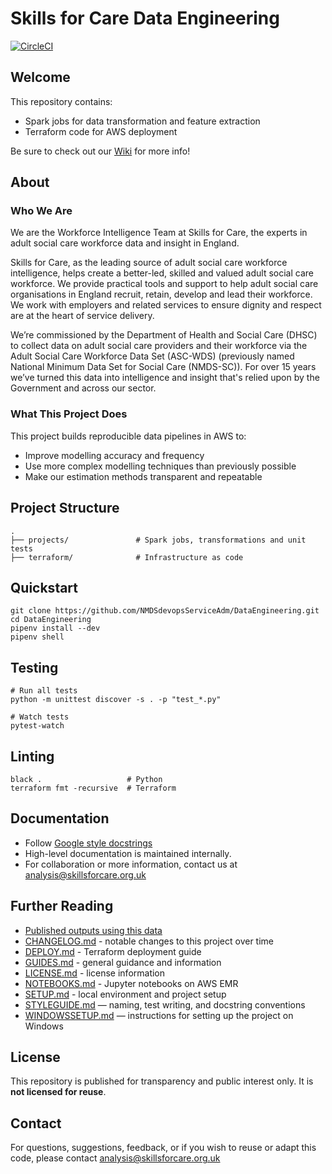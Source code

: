 # Skills for Care Data Engineering

[![CircleCI](https://circleci.com/gh/NMDSdevopsServiceAdm/DataEngineering.svg?style=shield)](https://app.circleci.com/pipelines/github/NMDSdevopsServiceAdm/DataEngineering)

## Welcome
This repository contains:
- Spark jobs for data transformation and feature extraction
- Terraform code for AWS deployment

Be sure to check out our [Wiki](https://github.com/NMDSdevopsServiceAdm/DataEngineering/wiki) for more info!

## About

### Who We Are
We are the Workforce Intelligence Team at Skills for Care, the experts in adult social care workforce data and insight in England.

Skills for Care, as the leading source of adult social care workforce intelligence, helps create a better-led, skilled and valued adult social care workforce. We provide practical tools and support to help adult social care organisations in England recruit, retain, develop and lead their workforce. We work with employers and related services to ensure dignity and respect are at the heart of service delivery.

We’re commissioned by the Department of Health and Social Care (DHSC) to collect data on adult social care providers and their workforce via the Adult Social Care Workforce Data Set (ASC-WDS) (previously named National Minimum Data Set for Social Care (NMDS-SC)). For over 15 years we’ve turned this data into intelligence and insight that's relied upon by the Government and across our sector.

### What This Project Does
This project builds reproducible data pipelines in AWS to:
- Improve modelling accuracy and frequency
- Use more complex modelling techniques than previously possible
- Make our estimation methods transparent and repeatable

## Project Structure
```text
.
├── projects/               # Spark jobs, transformations and unit tests
├── terraform/              # Infrastructure as code
```

## Quickstart
```
git clone https://github.com/NMDSdevopsServiceAdm/DataEngineering.git
cd DataEngineering
pipenv install --dev
pipenv shell
```

## Testing
```
# Run all tests
python -m unittest discover -s . -p "test_*.py"

# Watch tests
pytest-watch
```

## Linting
```
black .                   # Python
terraform fmt -recursive  # Terraform
```

## Documentation
- Follow [Google style docstrings](https://google.github.io/styleguide/pyguide.html#38-comments-and-docstrings)
- High-level documentation is maintained internally.
- For collaboration or more information, contact us at [analysis@skillsforcare.org.uk](mailto:analysis@skillsforcare.org.uk)

## Further Reading
- [Published outputs using this data](https://www.skillsforcare.org.uk/Adult-Social-Care-Workforce-Data/Workforce-intelligence/publications/Data-and-publications.aspx)
- [CHANGELOG.md](./CHANGELOG.md) - notable changes to this project over time
- [DEPLOY.md](./DEPLOY.md) - Terraform deployment guide
- [GUIDES.md](./GUIDES.md) - general guidance and information
- [LICENSE.md](./LICENSE.md) - license information
- [NOTEBOOKS.md](./NOTEBOOKS.md) - Jupyter notebooks on AWS EMR
- [SETUP.md](./SETUP.md) - local environment and project setup
- [STYLEGUIDE.md](./STYLEGUIDE.md) — naming, test writing, and docstring conventions
- [WINDOWSSETUP.md](./WINDOWSSETUP.md) — instructions for setting up the project on Windows

## License
This repository is published for transparency and public interest only. It is **not licensed for reuse**.

## Contact
For questions, suggestions, feedback, or if you wish to reuse or adapt this code, please contact [analysis@skillsforcare.org.uk](mailto:analysis@skillsforcare.org.uk)
